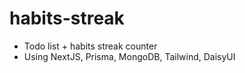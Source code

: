 # habits-streak

- Todo list + habits streak counter
- Using NextJS, Prisma, MongoDB, Tailwind, DaisyUI
